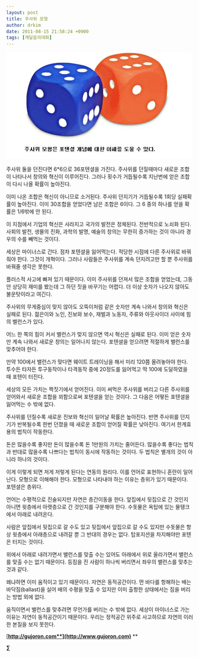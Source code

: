 ```yaml
---
layout: post
title: 주사위 모형
author: drkim
date: 2011-08-15 21:58:24 +0900
tags: [깨달음의대화]
---
```

 ![](/files/attach/images/198/290/187/69.jpg)

주사위 둘을 던진다면 6*6으로 36포텐셜을 가진다. 주사위를 던질때마다 새로운 조합이 나타나서 창의와 혁신이 이루어진다. 그러나 횟수가 거듭될수록 지난번에 얻은 조합이 다시 나올 확률이 높아진다. 

이미 나온 조합은 혁신이 아니므로 소거된다. 주사위 던지기가 거듭될수록 1회당 실패확률이 높아진다. 이미 30조합을 얻었다면 남은 조합은 6이다. 그 6 중의 하나를 얻을 확률은 1/6밖에 안 된다. 

이 지점에서 기업의 혁신은 사라지고 국가의 발전은 정체된다. 전반적으로 노쇠화 된다. 사회의 발전, 생물의 진화, 과학의 발명, 예술의 창의는 무한히 증가하는 것이 아니라 경우의 수를 빼먹는 것이다. 

세상은 마이너스로 간다. 점차 포텐셜을 잃어먹는다. 적당한 시점에 다른 주사위로 바꿔줘야 한다. 그것이 개혁이다. 그러나 사람들은 주사위를 계속 던지려고만 할 뿐 주사위를 바꿔줄 생각은 못한다. 

플러스적 사고에 빠져 있기 때문이다. 이미 주사위를 던져서 많은 조합을 얻었는데, 그동안 상당히 재미를 봤는데 그 하던 짓을 바꾸기는 어렵다. 더 이상 숫자가 나오지 않아도 불운탓이라고 여긴다. 

주사위의 무게중심이 맞지 않아도 오뚝이처럼 같은 숫자만 계속 나와서 창의와 혁신은 실패로 된다. 젊은이와 노인, 진보와 보수, 재벌과 노동자, 주류와 아웃사이더 사이에 힘의 밸런스가 있다. 

어느 한 쪽의 힘이 커서 밸런스가 맞지 않으면 역시 혁신은 실패로 된다. 이미 얻은 숫자만 계속 나와서 새로운 창의는 일어나지 않는다. 포텐셜을 얻으려면 적절하게 밸런스를 맞추어야 한다. 

만약 100에서 밸런스가 맞다면 웨이트 트레이닝을 해서 미리 120쯤 올려놓아야 한다. 투수든 타자든 투구동작이나 타격동작 중에 20정도를 잃어먹고 딱 100에 도달하였을 때 포텐이 터진다. 

세상의 모든 가치는 짝짓기에서 얻어진다. 이미 써먹은 주사위를 버리고 다른 주사위를 얻어와서 새로운 조합을 꾀함으로써 포텐셜을 얻는 것이다. 그 다음은 어떻든 포텐셜을 잃어먹는 수 밖에 없다. 

주사위를 던질수록 새로운 진보와 혁신이 일어날 확률은 높아진다. 반면 주사위를 던지기가 반복될수록 한번 던졌을 때 새로운 조합이 얻어질 확률은 낮아진다. 여기서 한계효용의 법칙이 작동한다. 

돈은 많을수록 좋지만 돈이 많을수록 돈 1만원의 가치는 줄어든다. 많을수록 좋다는 법칙과 반대로 많을수록 나쁘다는 법칙이 동시에 작동하는 것이다. 두 법칙은 별개의 것이 아니라 하나의 것이다. 

이게 이렇게 되면 저게 저렇게 된다는 연동의 원리다. 이를 언어로 표현하니 혼란이 일어난다. 모형으로 이해해야 한다. 모형으로 나타내야 하는 이유는 층위가 있기 때문이다. 포텐셜은 층위다. 

언어는 수평적으로 진술되지만 자연은 층간이동을 한다. 앞집에서 뒷집으로 간 것인지 아니면 윗층에서 아랫층으로 간 것인지를 구분해야 한다. 수돗물은 옥탑에 있는 물탱크에서 아래로 내려온다. 

사람은 앞집에서 뒷집으로 갈 수도 있고 뒷집에서 앞집으로 갈 수도 있지만 수돗물은 항상 윗층에서 아래층으로 내려갈 뿐 그 반대의 경우는 없다. 탑포지션을 차지해야만 포텐은 터지는 것이다. 

위에서 아래로 내려가면서 밸런스를 맞출 수는 있어도 아래에서 위로 올라가면서 밸런스를 맞출 수는 없기 때문이다. 등짐을 진 사람이 하나씩 버리면서 좌우의 밸런스를 맞추는 것과 같다. 

왜냐하면 이미 움직이고 있기 때문이다. 자연은 동적공간이다. 먼 바다를 항해하는 배는 바닥짐(ballast)을 실어 배의 수평을 맞출 수 있지만 이미 출항한 상태에서는 짐을 버리는 방법 외에 없다. 

움직이면서 밸런스를 맞추려면 무언가를 버리는 수 밖에 없다. 세상이 마이너스로 가는 이유는 자연이 동적공간이기 때문이다. 우리는 정적공간 위주로 사고하므로 자연의 이러한 본질을 보지 못한다. 








  




[**http://gujoron.com**](http://www.gujoron.com)** 
**

**∑**